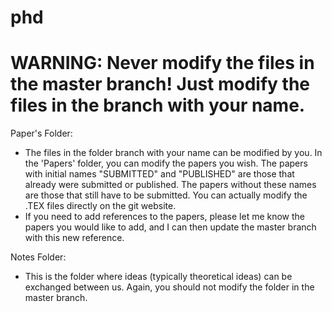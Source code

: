 # phd

# WARNING: Never modify the files in the master branch! Just modify the files in the branch with your name.

Paper's Folder:
* The files in the folder branch with your name can be modified by you. In the 'Papers' folder, you can modify the papers you wish. The papers with initial names "SUBMITTED" and "PUBLISHED" are those that already were submitted or published. The papers without these names are those that still have to be submitted. You can actually modify the .TEX files directly on the git website.
* If you need to add references to the papers, please let me know the papers you would like to add, and I can then update the master branch with this new reference.

Notes Folder:
* This is the folder where ideas (typically theoretical ideas) can be exchanged between us. Again, you should not modify the folder in the master branch.


